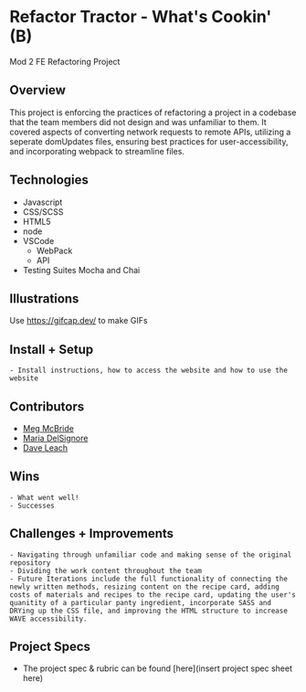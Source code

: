 # Refactor Tractor - What's Cookin' (B)
Mod 2 FE Refactoring Project


## Overview
This project is enforcing the practices of refactoring a project in a codebase that the team members did not design and was unfamiliar to them. It covered aspects of converting network requests to remote APIs, utilizing a seperate domUpdates files, ensuring best practices for user-accessibility, and incorporating webpack to streamline files. 

## Technologies
  - Javascript
  - CSS/SCSS
  - HTML5
  - node
  - VSCode
	- WebPack
	- API
  - Testing Suites Mocha and Chai


## Illustrations

Use https://gifcap.dev/ to make GIFs


## Install + Setup
	- Install instructions, how to access the website and how to use the website



## Contributors
  - [Meg McBride](https://github.com/Meggs625)
  - [Maria DelSignore](https://github.com/madhaus4)
  - [Dave Leach](https://github.com/davidleach724)

## Wins
	- What went well!
	- Successes

## Challenges + Improvements
	- Navigating through unfamiliar code and making sense of the original repository
	- Dividing the work content throughout the team
	- Future Iterations include the full functionality of connecting the newly written methods, resizing content on the recipe card, adding costs of materials and recipes to the recipe card, updating the user's quanitity of a particular panty ingredient, incorporate SASS and DRYing up the CSS file, and improving the HTML structure to increase WAVE accessibility. 


## Project Specs
  - The project spec & rubric can be found [here](insert project spec sheet here)